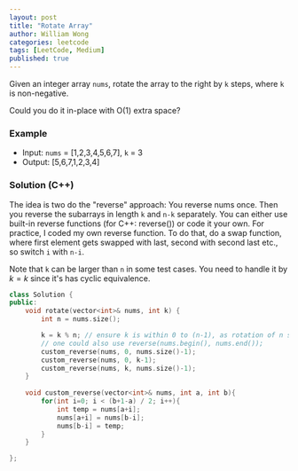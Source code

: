 ```yaml
---
layout: post
title: "Rotate Array"
author: William Wong
categories: leetcode
tags: [LeetCode, Medium]
published: true
---
```

Given an integer array `nums`, rotate the array to the right by `k` steps, where `k` is non-negative.

Could you do it in-place with O(1) extra space?
### Example
- Input: `nums` = [1,2,3,4,5,6,7], `k` = 3
- Output: [5,6,7,1,2,3,4]

### Solution (C++)
The idea is two do the "reverse" approach: You reverse nums once. Then you reverse the subarrays in length `k` and `n-k` separately.
You can either use built-in reverse functions (for C++: reverse()) or code it your own. For practice, I coded my own reverse function.
To do that, do a swap function, where first element gets swapped with last, second with second last etc., so switch `i` with `n-i`.

Note that `k` can be larger than `n` in some test cases. You need to handle it by $k = k % n$ since it's has cyclic equivalence.

```c++
class Solution {
public:
    void rotate(vector<int>& nums, int k) {
        int n = nums.size();

        k = k % n; // ensure k is within 0 to (n-1), as rotation of n same as k=0.
        // one could also use reverse(nums.begin(), nums.end());
        custom_reverse(nums, 0, nums.size()-1);
        custom_reverse(nums, 0, k-1);
        custom_reverse(nums, k, nums.size()-1);
    }
    
    void custom_reverse(vector<int>& nums, int a, int b){
        for(int i=0; i < (b+1-a) / 2; i++){
            int temp = nums[a+i];
            nums[a+i] = nums[b-i];
            nums[b-i] = temp;
        }
    }

};
```
